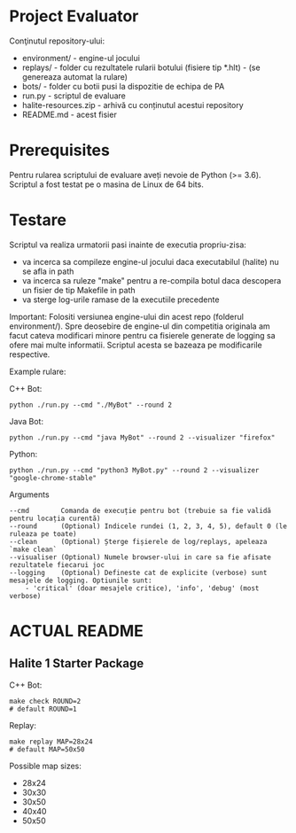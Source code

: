 # Project Evaluator

Conţinutul repository-ului:

- environment/          - engine-ul jocului 
- replays/              - folder cu rezultatele rularii botului (fisiere tip *.hlt) - (se genereaza automat la rulare)
- bots/                 - folder cu botii pusi la dispozitie de echipa de PA
- run.py                - scriptul de evaluare
- halite-resources.zip  - arhivă cu conținutul acestui repository
- README.md             - acest fisier


Prerequisites
===============

Pentru rularea scriptului de evaluare aveți nevoie de Python (>= 3.6).
Scriptul a fost testat pe o masina de Linux de 64 bits.
    

Testare
===============

Scriptul va realiza urmatorii pasi inainte de executia propriu-zisa:

- va incerca sa compileze engine-ul jocului daca executabilul (halite) nu se afla in path
- va incerca sa ruleze "make" pentru a re-compila botul daca descopera un fisier de tip Makefile in path 
- va sterge log-urile ramase de la executiile precedente

Important: Folositi versiunea engine-ului din acest repo (folderul environment/).
Spre deosebire de engine-ul din competitia originala am facut cateva modificari minore pentru
ca fisierele generate de logging sa ofere mai multe informatii. Scriptul acesta se bazeaza 
pe modificarile respective.

Example rulare:

C++ Bot:

    python ./run.py --cmd "./MyBot" --round 2 

Java Bot:

    python ./run.py --cmd "java MyBot" --round 2 --visualizer "firefox"

Python:

    python ./run.py --cmd "python3 MyBot.py" --round 2 --visualizer "google-chrome-stable"
    
Arguments

    --cmd        Comanda de execuție pentru bot (trebuie sa fie validă pentru locația curentă)
    --round      (Optional) Indicele rundei (1, 2, 3, 4, 5), default 0 (le ruleaza pe toate)
    --clean      (Optional) Șterge fișierele de log/replays, apeleaza `make clean`
    --visualiser (Optional) Numele browser-ului in care sa fie afisate rezultatele fiecarui joc
    --logging    (Optional) Defineste cat de explicite (verbose) sunt mesajele de logging. Optiunile sunt: 
        - 'critical' (doar mesajele critice), 'info', 'debug' (most verbose) 

# ACTUAL README

## Halite 1 Starter Package

C++ Bot:

    make check ROUND=2
    # default ROUND=1

Replay:

    make replay MAP=28x24
    # default MAP=50x50

Possible map sizes:
- 28x24
- 30x30
- 30x50
- 40x40
- 50x50
